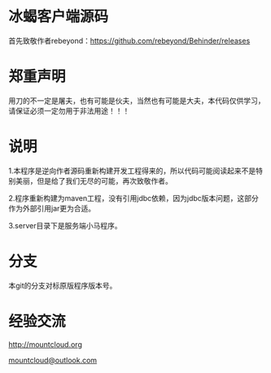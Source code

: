 # 冰蝎客户端源码
首先致敬作者rebeyond：https://github.com/rebeyond/Behinder/releases

# 郑重声明
用刀的不一定是屠夫，也有可能是伙夫，当然也有可能是大夫，本代码仅供学习，请保证必须一定勿用于非法用途！！！

# 说明
1.本程序是逆向作者源码重新构建开发工程得来的，所以代码可能阅读起来不是特别美丽，但是给了我们无尽的可能，再次致敬作者。

2.程序重新构建为maven工程，没有引用jdbc依赖，因为jdbc版本问题，这部分作为外部引用jar更为合适。

3.server目录下是服务端小马程序。

# 分支
本git的分支对标原版程序版本号。

# 经验交流
http://mountcloud.org

mountcloud@outlook.com
